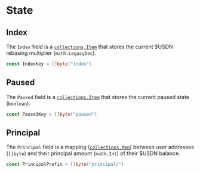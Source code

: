 # State

## Index

The `Index` field is a [`collections.Item`][item] that stores the current $USDN rebasing multiplier (`math.LegacyDec`).

```go
const IndexKey = []byte("index")
```

## Paused

The `Paused` field is a [`collections.Item`][item] that stores the current paused state (`boolean`).

```go
const PausedKey = []byte("paused")
```

## Principal

The `Principal` field is a mapping ([`collections.Map`][map]) between user addresses (`[]byte`) and their principal amount (`math.Int`) of their $USDN balance.

```go
const PrincipalPrefix = []byte("principal/")
```

[item]: https://docs.cosmos.network/v0.50/build/packages/collections#item
[map]: https://docs.cosmos.network/v0.50/build/packages/collections#map
